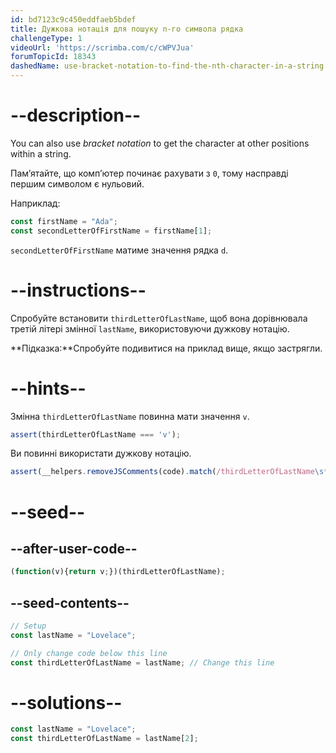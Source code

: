 ```yaml
---
id: bd7123c9c450eddfaeb5bdef
title: Дужкова нотація для пошуку n-го символа рядка
challengeType: 1
videoUrl: 'https://scrimba.com/c/cWPVJua'
forumTopicId: 18343
dashedName: use-bracket-notation-to-find-the-nth-character-in-a-string
---
```


# --description--

You can also use <dfn>bracket notation</dfn> to get the character at other positions within a string.

Пам’ятайте, що комп’ютер починає рахувати з `0`, тому насправді першим символом є нульовий.

Наприклад:

```js
const firstName = "Ada";
const secondLetterOfFirstName = firstName[1];
```

`secondLetterOfFirstName` матиме значення рядка `d`.

# --instructions--

Спробуйте встановити `thirdLetterOfLastName`, щоб вона дорівнювала третій літері змінної `lastName`, використовуючи дужкову нотацію.

**Підказка:**Спробуйте подивитися на приклад вище, якщо застрягли.

# --hints--

Змінна `thirdLetterOfLastName` повинна мати значення `v`.

```js
assert(thirdLetterOfLastName === 'v');
```

Ви повинні використати дужкову нотацію.

```js
assert(__helpers.removeJSComments(code).match(/thirdLetterOfLastName\s*=\s*lastName\s*\[\s*\d\s*\]/));
```

# --seed--

## --after-user-code--

```js
(function(v){return v;})(thirdLetterOfLastName);
```

## --seed-contents--

```js
// Setup
const lastName = "Lovelace";

// Only change code below this line
const thirdLetterOfLastName = lastName; // Change this line
```

# --solutions--

```js
const lastName = "Lovelace";
const thirdLetterOfLastName = lastName[2];
```
